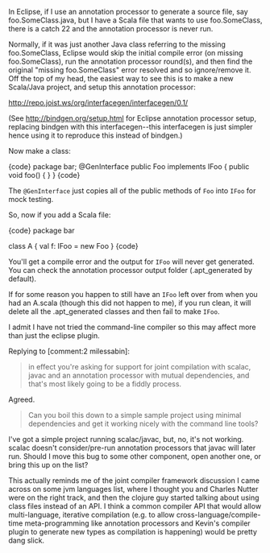 In Eclipse, if I use an annotation processor to generate a source file, say foo.SomeClass.java, but I have a Scala file that wants to use foo.SomeClass, there is a catch 22 and the annotation processor is never run.

Normally, if it was just another Java class referring to the missing foo.SomeClass, Eclipse would skip the initial compile error (on missing foo.SomeClass), run the annotation processor round(s), and then find the original "missing foo.SomeClass" error resolved and so ignore/remove it.
Off the top of my head, the easiest way to see this is to make a new Scala/Java project, and setup this annotation processor:

http://repo.joist.ws/org/interfacegen/interfacegen/0.1/

(See http://bindgen.org/setup.html for Eclipse annotation processor setup, replacing bindgen with this interfacegen--this interfacegen is just simpler hence using it to reproduce this instead of bindgen.)

Now make a class:

{code}
package bar;
@GenInterface
public Foo implements IFoo {
  public void foo() {
  }
}
{code}

The `@GenInterface` just copies all of the public methods of `Foo` into `IFoo` for mock testing.

So, now if you add a Scala file:

{code}
package bar

class A {
  val f: IFoo = new Foo
}
{code}

You'll get a compile error and the output for `IFoo` will never get generated. You can check the annotation processor output folder (.apt_generated by default).

If for some reason you happen to still have an `IFoo` left over from when you had an A.scala (though this did not happen to me), if you run clean, it will delete all the .apt_generated classes and then fail to make `IFoo`.

I admit I have not tried the command-line compiler so this may affect more than just the eclipse plugin.

Replying to [comment:2 milessabin]:
> in effect you're asking for support for joint compilation with scalac, javac and an annotation processor with mutual dependencies, and that's most likely going to be a fiddly process.

Agreed.

> Can you boil this down to a simple sample project using minimal dependencies and get it working nicely with the command line tools?

I've got a simple project running scalac/javac, but, no, it's not working. scalac doesn't consider/pre-run annotation processors that javac will later run. Should I move this bug to some other component, open another one, or bring this up on the list?

This actually reminds me of the joint compiler framework discussion I came across on some jvm languages list, where I thought you and Charles Nutter were on the right track, and then the clojure guy started talking about using class files instead of an API. I think a common compiler API that would allow multi-language, iterative compilation (e.g. to allow cross-language/compile-time meta-programming like annotation processors and Kevin's compiler plugin to generate new types as compilation is happening) would be pretty dang slick.


